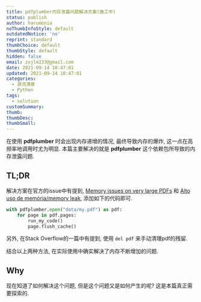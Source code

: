 ```yaml
---
title: pdfplumber内存泄露问题解决方案(施工中)
status: publish
author: harumonia
noThumbInfoStyle: default
outdatedNotice: 'no'
reprint: standard
thumbChoice: default
thumbStyle: default
hidden: false
email: zxjlm233@gmail.com
date: 2021-09-14 10:47:01
updated: 2021-09-14 10:47:01
categories:
  - 源流清泉
  - Python
tags:
  - solution
customSummary:
thumb:
thumbDesc:
thumbSmall:
---
```


在使用 __pdfplumber__ 时会出现内存递增的情况, 最终导致内存的爆炸, 这一点在高频率地调用时尤为明显.
本篇主要解决的就是 __pdfplumber__ 这个依赖包所导致的内存泄露问题.

<!-- more -->

## TL;DR

解决方案在官方的issue中有提到, [Memory issues on very large PDFs](https://github.com/jsvine/pdfplumber/issues/193) 和 [Alto uso de memória/memory leak](https://github.com/CodeForManaus/vacina-manaus-backend/issues/70), 添加如下的代码即可.

```python
with pdfplumber.open("data/my.pdf") as pdf:
    for page in pdf.pages:
        run_my_code()
        page.flush_cache()
```

另外, 在Stack Overflow的一篇中有提到, 使用 `del pdf` 来手动清理pdf的残留.

结合以上两种方法, 在实际使用中确实解决了内存不断增加的问题.

## Why

现在知道了如何解决这个问题, 但是这个问题又是如何产生的呢? 这是本篇真正需要探索的.